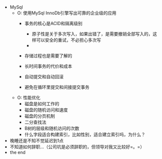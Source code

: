 - MySql
    - O: 使用MySql InnoDb引擎写出可靠的企业级的应用
        - 事务的核心是ACID和隔离级别
            - 原子性是关于多次写入，如果出错了，是需要撤销全部写入的，这样可以安全的重试，不必担心多次写
            - 

        - 存储过程也是需要了解的
        - 长时间事务的代价和成本
        - 自动提交和自动回滚
        - 避免在循环里提交和间接提交事务
    - O: 性能优化
        - 磁盘是如何工作的
        - 磁盘的随机访问和速度
        - 磁盘的分页机制
        - 二分查找法
        - B树的层级和随机访问的次数
        - 什么字段适合构建索引，比如性别，适合建立索引吗，为什么？
- 晚睡还是不知不觉延迟到1点
- 不知道如何辞职...（公司坑是必须辞职的，但领导对我又比较好=。=）
- the end